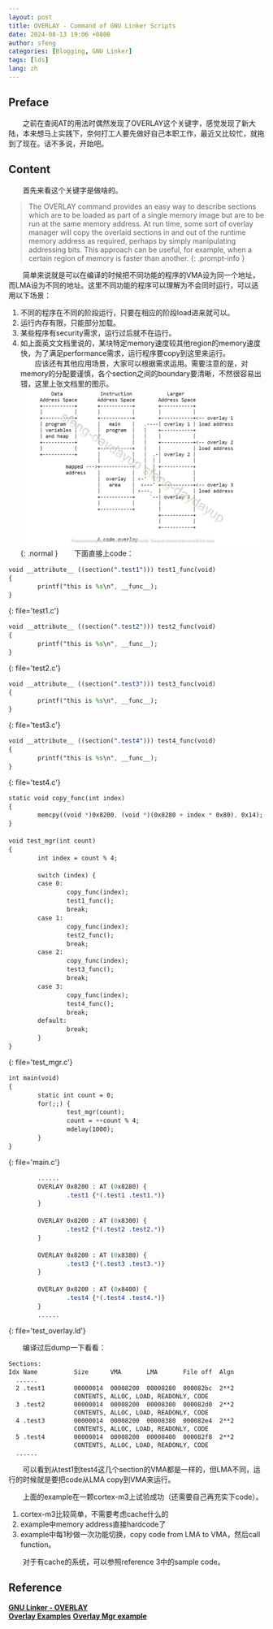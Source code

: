 ```yaml
---
layout: post
title: OVERLAY - Command of GNU Linker Scripts
date: 2024-08-13 19:06 +0800
author: sfeng
categories: [Blogging, GNU Linker]
tags: [lds]
lang: zh
---
```


## Preface
&emsp;&emsp;之前在查阅AT的用法时偶然发现了OVERLAY这个关键字，感觉发现了新大陆，本来想马上实践下，奈何打工人要先做好自己本职工作，最近又比较忙，就拖到了现在。话不多说，开始吧。  

## Content
&emsp;&emsp;首先来看这个关键字是做啥的。  

> The OVERLAY command provides an easy way to describe sections which are to be loaded as part of a single memory image but are to be run at the same memory address. At run time, some sort of overlay manager will copy the overlaid sections in and out of the runtime memory address as required, perhaps by simply manipulating addressing bits. This approach can be useful, for example, when a certain region of memory is faster than another.
{: .prompt-info }

&emsp;&emsp;简单来说就是可以在编译的时候把不同功能的程序的VMA设为同一个地址，而LMA设为不同的地址。这里不同功能的程序可以理解为不会同时运行，可以适用以下场景：  
1. 不同的程序在不同的阶段运行，只要在相应的阶段load进来就可以。  
2. 运行内存有限，只能部分加载。  
3. 某些程序有security需求，运行过后就不在运行。  
4. 如上面英文文档里说的，某块特定memory速度较其他region的memory速度快，为了满足performance需求，运行程序要copy到这里来运行。  
&emsp;&emsp;应该还有其他应用场景，大家可以根据需求运用。需要注意的是，对memory的分配要谨慎，各个section之间的boundary要清晰，不然很容易出错，这里上张文档里的图示。  
![Desktop View](/assets/img/overlay.png){: .normal }
&emsp;&emsp;下面直接上code：  

```sass
void __attribute__ ((section(".test1"))) test1_func(void)
{
        printf("this is %s\n", __func__);
}
```
{: file='test1.c'}

```sass
void __attribute__ ((section(".test2"))) test2_func(void)
{
        printf("this is %s\n", __func__);
}
```
{: file='test2.c'}

```sass
void __attribute__ ((section(".test3"))) test3_func(void)
{
        printf("this is %s\n", __func__);
}
```
{: file='test3.c'}

```sass
void __attribute__ ((section(".test4"))) test4_func(void)
{
        printf("this is %s\n", __func__);
}
```
{: file='test4.c'}

```sass
static void copy_func(int index)
{
        memcpy((void *)0x8200, (void *)(0x8280 + index * 0x80), 0x14);
}

void test_mgr(int count)
{
        int index = count % 4;

        switch (index) {
        case 0:
                copy_func(index);
                test1_func();
                break;
        case 1:
                copy_func(index);
                test2_func();
                break;
        case 2:
                copy_func(index);
                test3_func();
                break;
        case 3:
                copy_func(index);
                test4_func();
                break;
        default:
                break;
        }
}
```
{: file='test_mgr.c'}

```sass
int main(void)
{
        static int count = 0;
        for(;;) {
                test_mgr(count);
                count = ++count % 4;
                mdelay(1000);
        }
}
```
{: file='main.c'}

```sass
        ......
        OVERLAY 0x8200 : AT (0x8280) {
                .test1 {*(.test1 .test1.*)}
        }       
        
        OVERLAY 0x8200 : AT (0x8300) {
                .test2 {*(.test2 .test2.*)}
        }       
        
        OVERLAY 0x8200 : AT (0x8380) {
                .test3 {*(.test3 .test3.*)}
        }

        OVERLAY 0x8200 : AT (0x8400) {
                .test4 {*(.test4 .test4.*)}
        }
        ......
```
{: file='test_overlay.ld'}

&emsp;&emsp;编译过后dump一下看看：  
```
Sections:
Idx Name          Size      VMA       LMA       File off  Algn
  ......
  2 .test1        00000014  00008200  00008280  000082bc  2**2
                  CONTENTS, ALLOC, LOAD, READONLY, CODE
  3 .test2        00000014  00008200  00008300  000082d0  2**2
                  CONTENTS, ALLOC, LOAD, READONLY, CODE
  4 .test3        00000014  00008200  00008380  000082e4  2**2
                  CONTENTS, ALLOC, LOAD, READONLY, CODE
  5 .test4        00000014  00008200  00008400  000082f8  2**2
                  CONTENTS, ALLOC, LOAD, READONLY, CODE
  ......
```

&emsp;&emsp;可以看到从test1到test4这几个section的VMA都是一样的，但LMA不同，运行的时候就是要把code从LMA copy到VMA来运行。

&emsp;&emsp;上面的example在一颗cortex-m3上试验成功（还需要自己再充实下code）。  
1. cortex-m3比较简单，不需要考虑cache什么的
2. example中memory address直接hardcode了
3. example中每1秒做一次功能切换，copy code from LMA to VMA，然后call function。

&emsp;&emsp;对于有cache的系统，可以参照reference 3中的sample code。

## Reference
[**GNU Linker - OVERLAY**](https://ftp.gnu.org/old-gnu/Manuals/ld-2.9.1/html_node/ld_22.html)  
[**Overlay Examples**](https://sourceware.org/gdb/current/onlinedocs/gdb.html/Overlays.html#Overlays)
[**Overlay Mgr example**](https://github.com/bminor/binutils-gdb/blob/master/gdb/testsuite/gdb.base/ovlymgr.c)